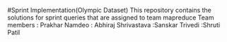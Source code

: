 #Sprint Implementation(Olympic Dataset)
This repository contains the solutions for sprint queries that are assigned to team mapreduce 
Team members : Prakhar Namdeo
             : Abhiraj Shrivastava
             :Sanskar Trivedi
             :Shruti Patil
             
